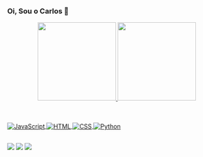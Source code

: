 ### Oi, Sou o Carlos 👋

<div align="center">
<a href="[https://github.com/CarlosBerken](https://github.com/CarlosBerken)">
<img height="180em" src="[https://github-readme-stats.vercel.app/api?username=CarlosBerken&show_icons=true&theme=dark&include_all_commits=true&count_private=true](https://github-readme-stats.vercel.app/api?username=CarlosBerken&show_icons=true&theme=dark&include_all_commits=true&count_private=true)"/>
<img height="180em" src="[https://github-readme-stats.vercel.app/api/top-langs/?username=CarlosBerken&layout=compact&langs_count=7&theme=dark](https://github-readme-stats.vercel.app/api/top-langs/?username=CarlosBerken&layout=compact&langs_count=7&theme=dark)"/>
</div>

 ##
 
 <div style="display: inline_block"><br>
  <img align="center" alt="JavaScript" src="https://img.shields.io/badge/JavaScript-323330?style=for-the-badge&logo=javascript&logoColor=F7DF1E">
  <img align="center" alt="HTML" src="https://img.shields.io/badge/HTML5-E34F26?style=for-the-badge&logo=html5&logoColor=white">
  <img align="center" alt="CSS" src="https://img.shields.io/badge/CSS3-1572B6?style=for-the-badge&logo=css3&logoColor=white">
  <img align="center" alt="Python" src="https://img.shields.io/badge/Python-14354C?style=for-the-badge&logo=python&logoColor=white">
  
   
   ##
   
  <div> 
  <a href="https://www.instagram.com/carlosberken/" target="_blank"><img src="https://img.shields.io/badge/-Instagram-%23E4405F?style=for-the-badge&logo=instagram&logoColor=white" target="_blank"></a>
 	<a href="https://www.twitch.tv/fallkess_" target="_blank"><img src="https://img.shields.io/badge/Twitch-9146FF?style=for-the-badge&logo=twitch&logoColor=white" target="_blank"></a>
  <a href="https://www.linkedin.com/in/carlos-henrique-agostinho-berkenbrock-33875516a/" target="_blank"><img src="https://img.shields.io/badge/-LinkedIn-%230077B5?style=for-the-badge&logo=linkedin&logoColor=white" target="_blank"></a> 
 
</div>
